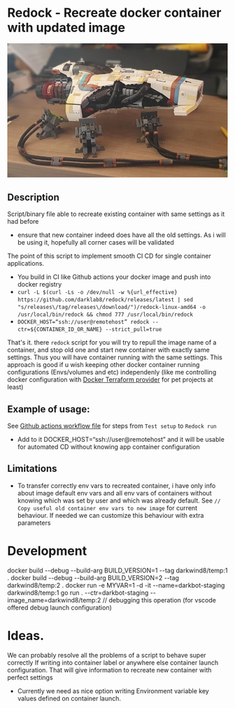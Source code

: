# Redock - Recreate docker container with updated image

![](assets/logo.jpg)

## Description

Script/binary file able to recreate existing container with same settings as it had before

- ensure that new container indeed does have all the old settings. As i will be using it, hopefully all corner cases will be validated

The point of this script to implement smooth CI CD for single container applications.

- You build in CI like Github actions your docker image and push into docker registry
- `curl -L $(curl -Ls -o /dev/null -w %{url_effective} https://github.com/darklab8/redock/releases/latest | sed "s/releases\/tag/releases\/download/")/redock-linux-amd64 -o /usr/local/bin/redock && chmod 777 /usr/local/bin/redock`
- `DOCKER_HOST=“ssh://user@remotehost” redock --ctr=${CONTAINER_ID_OR_NAME} --strict_pull=true`

That's it. there `redock` script for you will try to repull the image name of a container, and stop old one and start new container with exactly same settings. Thus you will have container running with the same settings. This approach is good if u wish keeping other docker container running configurations (Envs/volumes and etc) independenly (like me controlling docker configuration with [Docker Terraform provider](https://registry.terraform.io/providers/kreuzwerker/docker/latest/docs) for pet projects at least)

## Example of usage:

See [Github actions workflow file](./.github/build.yml) for steps from `Test setup` to `Redock run`
- Add to it DOCKER_HOST=“ssh://user@remotehost” and it will be usable for automated CD without knowing app container configuration

## Limitations

- To transfer correctly env vars to recreated container, i have only info about image default env vars and all env vars of containers without knowing which was set by user and which was already default. See `// Copy useful old container env vars to new image` for current behaviour. If needed we can customize this behaviour with extra parameters

# Development

docker build --debug --build-arg BUILD_VERSION=1 --tag darkwind8/temp:1 .
docker build --debug --build-arg BUILD_VERSION=2 --tag darkwind8/temp:2 .
docker run -e MYVAR=1 -d -it --name=darkbot-staging darkwind8/temp:1
go run . --ctr=darkbot-staging --image_name=darkwind8/temp:2 // debugging this operation (for vscode offered debug launch configuration)

# Ideas.

We can probably resolve all the problems of a script to behave super correctly
If writing into container label or anywhere else container launch configuration.
That will give information to recreate new container with perfect settings
- Currently we need as nice option writing Environment variable key values defined on container launch.
